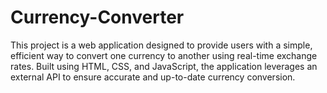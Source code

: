 # Currency-Converter
This project is a web application designed to provide users with a simple, efficient way to convert one currency to another using real-time exchange rates. Built using HTML, CSS, and JavaScript, the application leverages an external API to ensure accurate and up-to-date currency conversion.
